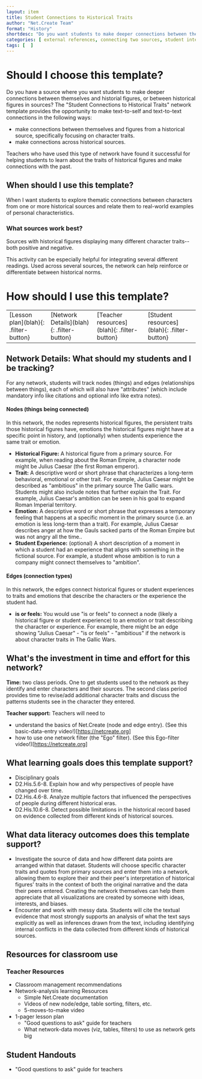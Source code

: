 ```yaml
---
layout: item
title: Student Connections to Historical Traits
author: "Net.Create Team"
format: "History"
shortdesc: "Do you want students to make deeper connections between themselves and a historical figure, or between historical figures in a reading?"
categories: [ external references, connecting two sources, student interests, text-to-text, text-to-self ]
tags: [  ]
---
```


# Should I choose this template?

Do you have a source where you want students to make deeper connections between themselves and historial figures, or between historical figures in sources? The "Student Connections to Historical Traits" network template provides the opportunity to make text-to-self and text-to-text connections in the following ways:
- make connections between themselves and figures from a historical source, specifically focusing on character traits.
- make connections across historical sources.

Teachers who have used this type of network have found it successful for helping students to learn about the traits of historical figures and make connections with the past.

## When should I use this template?

When I want students to explore thematic connections between characters from one or more historical sources and relate them to real-world examples of personal characteristics.

### What sources work best?

Sources with historical figures displaying many different character traits--both positive and negative.

This activity can be especially helpful for integrating several different readings. Used across several sources, the network can help reinforce or differentiate between historical norms.

# How should I use this template?

<table>
<tr>
<td markdown=1>[Lesson plan](blah){: .filter-button}
</td>
<td markdown=1>[Network Details](blah){: .filter-button}
</td>
<td markdown=1>[Teacher resources](blah){: .filter-button}
</td>
<td markdown=1>[Student resources](blah){: .filter-button}
</td>
</tr>
</table>

## Network Details: What should my students and I be tracking?

For any network, students will track nodes (things) and edges (relationships between things), each of which will also have "attributes" (which include mandatory info like citations and optional info like extra notes).

#### Nodes (things being connected)

In this network, the nodes represents historical figures, the persistent traits those historical figures have, emotions the historical figures might have at a specific point in history, and (optionally) when students experience the same trait or emotion. 

- **Historical Figure:** A historical figure from a primary source. For example, when reading about the Roman Empire, a character node might be Julius Caesar (the first Roman emperor).
- **Trait:** A descriptive word or short phrase that characterizes a long-term behavioral, emotional or other trait. For example, Julius Caesar might be described as "ambitious" in the primary source The Gallic wars. Students might also include notes that further explain the Trait. For example, Julius Caesar's ambition can be seen in his goal to expand Roman Imperial territory.
- **Emotion:** A descriptive word or short phrase that expresses a temporary feeling that happens at a specific moment in the primary source (i.e. an emotion is less long-term than a trait). For example, Julius Caesar describes anger at how the Gauls sacked parts of the Roman Empire but was not angry all the time..
- **Student Experience:** (optional) A short description of a moment in which a student had an experience that aligns with something in the fictional source. For example, a student whose ambition is to run a company might connect themselves to "ambition".

#### Edges (connection types)

In this network, the edges connect historical figures or student experiences to traits and emotions that describe the characters or the experience the student had.

- **is or feels:** You would use "is or feels" to connect a node (likely a historical figure or student experience) to an emotion or trait describing the character or experience. For example, there might be an edge showing "Julius Caesar" - "is or feels" - "ambitious" if the network is about character traits in The Gallic Wars.

## What's the investment in time and effort for this network?

**Time:** two class periods. One to get students used to the network as they identify and enter characters and their sources. The second class period provides time to revise/add additional character traits and discuss the patterns students see in the character they entered.

**Teacher support:** Teachers will need to
- understand the basics of Net.Create (node and edge entry). (See this basic-data-entry video!)[https://netcreate.org]
- how to use one network filter (the "Ego" filter). (See this Ego-filter video!)[https://netcreate.org]

## What learning goals does this template support?

- Disciplinary goals
- D2.His.5.6-8. Explain how and why perspectives of people have changed over time.
- D2.His.4.6-8. Analyze multiple factors that influenced the perspectives of people during different historical eras.
- D2.His.10.6-8. Detect possible limitations in the historical record based on evidence collected from different kinds of historical sources.

## What data literacy outcomes does this template support?
- Investigate the source of data and how different data points are arranged within that dataset. Students will choose specific character traits and quotes from primary sources and enter them into a network, allowing them to explore their and their peer's interpretation of historical figures' traits in the context of both the original narrative and the data their peers entered. Creating the network themselves can help them appreciate that all visualizations are created by someone with ideas, interests, and biases.
- Encounter and work with messy data. Students will cite the textual evidence that most strongly supports an analysis of what the text says explicitly as well as inferences drawn from the text, including identifying internal conflicts in the data collected from different kinds of historical sources.

## Resources for classroom use

### Teacher Resources

- Classroom management recommendations
- Network-analysis learning Resources
	- Simple Net.Create documentation
	- Videos of new node/edge, table sorting, filters, etc.
	- 5-moves-to-make video
- 1-pager lesson plan
	- "Good questions to ask" guide for teachers
	- What network-data moves (viz, tables, filters) to use as network gets big

## Student Handouts

- "Good questions to ask" guide for teachers


